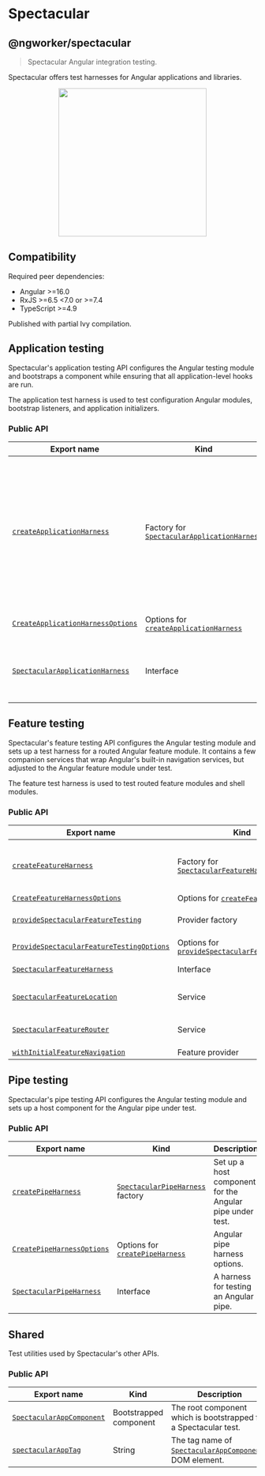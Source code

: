 # Spectacular

## @ngworker/spectacular

> Spectacular Angular integration testing.

Spectacular offers test harnesses for Angular applications and libraries.

<p align="center">
 <img width="300" height="300" src="https://cdn.jsdelivr.net/gh/ngworker/ngworker@main/packages/spectacular/src/assets/logo.png" />
</p>

## Compatibility

Required peer dependencies:

- Angular >=16.0
- RxJS >=6.5 \<7.0 or >=7.4
- TypeScript >=4.9

Published with partial Ivy compilation.

## Application testing

Spectacular's application testing API configures the Angular testing module and
bootstraps a component while ensuring that all application-level hooks are run.

The application test harness is used to test configuration Angular modules,
bootstrap listeners, and application initializers.

### Public API

| Export name                                                                            | Kind                                                                                         | Description                                                                                                                                                       |
| -------------------------------------------------------------------------------------- | -------------------------------------------------------------------------------------------- | ----------------------------------------------------------------------------------------------------------------------------------------------------------------- |
| [`createApplicationHarness`](./functions/createApplicationHarness.md)                  | Factory for [`SpectacularApplicationHarness`](./interfaces/SpectacularApplicationHarness.md) | Bootstrap a Spectacular application with the specified metadata. Useful to test configuration Angular modules, bootstrap listeners, and application initializers. |
| [`CreateApplicationHarnessOptions`](./type-aliases/CreateApplicationHarnessOptions.md) | Options for [`createApplicationHarness`](./functions/createApplicationHarness.md)            | Application harness options.                                                                                                                                      |
| [`SpectacularApplicationHarness`](./interfaces/SpectacularApplicationHarness.md)       | Interface                                                                                    | A harness for testing application-level software artifacts.                                                                                                       |

## Feature testing

Spectacular's feature testing API configures the Angular testing module and sets
up a test harness for a routed Angular feature module. It contains a few
companion services that wrap Angular's built-in navigation services, but
adjusted to the Angular feature module under test.

The feature test harness is used to test routed feature modules and shell
modules.

### Public API

| Export name                                                                                          | Kind                                                                                              | Description                                                                                                                                                                                                             |
| ---------------------------------------------------------------------------------------------------- | ------------------------------------------------------------------------------------------------- | ----------------------------------------------------------------------------------------------------------------------------------------------------------------------------------------------------------------------- |
| [`createFeatureHarness`](./functions/createFeatureHarness.md)                                        | Factory for [`SpectacularFeatureHarness`](./interfaces/SpectacularFeatureHarness.md)              | Configure [`provideSpectacularFeatureTesting`](./functions/provideSpectacularFeatureTesting.md), bootstrap [`SpectacularAppComponent`](./classes/SpectacularAppComponent.md) and navigate to the default feature route. |
| [`CreateFeatureHarnessOptions`](./interfaces/CreateFeatureHarnessOptions.md)                         | Options for [`createFeatureHarness`](./functions/createFeatureHarness.md)                         | Feature harness options.                                                                                                                                                                                                |
| [`provideSpectacularFeatureTesting`](./functions/provideSpectacularFeatureTesting.md)                | Provider factory                                                                                  | Configure [`SpectacularFeatureLocation`](./classes/SpectacularFeatureLocation.md) and [`SpectacularFeatureRouter`](./classes/SpectacularFeatureRouter.md)                                                               |
| [`ProvideSpectacularFeatureTestingOptions`](./interfaces/ProvideSpectacularFeatureTestingOptions.md) | Options for [`provideSpectacularFeatureTesting`](./functions/provideSpectacularFeatureTesting.md) | Spectacular feature testing options.                                                                                                                                                                                    |
| [`SpectacularFeatureHarness`](./interfaces/SpectacularFeatureHarness.md)                             | Interface                                                                                         | A harness for testing an Angular feature module.                                                                                                                                                                        |
| [`SpectacularFeatureLocation`](./classes/SpectacularFeatureLocation.md)                              | Service                                                                                           | A subset of Angular's [`Location`](https://angular.io/api/common/Location) service adjusted to the Angular feature module under test.                                                                                   |
| [`SpectacularFeatureRouter`](./classes/SpectacularFeatureRouter.md)                                  | Service                                                                                           | A subset of Angular's [`Router`](https://angular.io/api/router/Router) service adjusted to the Angular feature module under test.                                                                                       |
| [`withInitialFeatureNavigation`](./functions/withInitialFeatureNavigation.md)                        | Feature provider                                                                                  | Enables initial feature navigation.                                                                                                                                                                                     |

## Pipe testing

Spectacular's pipe testing API configures the Angular testing module and sets up
a host component for the Angular pipe under test.

### Public API

| Export name                                                            | Kind                                                                    | Description                                              |
| ---------------------------------------------------------------------- | ----------------------------------------------------------------------- | -------------------------------------------------------- |
| [`createPipeHarness`](./functions/createPipeHarness.md)                | [`SpectacularPipeHarness`](./classes/SpectacularPipeHarness.md) factory | Set up a host component for the Angular pipe under test. |
| [`CreatePipeHarnessOptions`](./interfaces/CreatePipeHarnessOptions.md) | Options for [`createPipeHarness`](./functions/createPipeHarness.md)     | Angular pipe harness options.                            |
| [`SpectacularPipeHarness`](./classes/SpectacularPipeHarness.md)        | Interface                                                               | A harness for testing an Angular pipe.                   |

## Shared

Test utilities used by Spectacular's other APIs.

### Public API

| Export name                                                       | Kind                   | Description                                                                                     |
| ----------------------------------------------------------------- | ---------------------- | ----------------------------------------------------------------------------------------------- |
| [`SpectacularAppComponent`](./classes/SpectacularAppComponent.md) | Bootstrapped component | The root component which is bootstrapped for a Spectacular test.                                |
| [`spectacularAppTag`](./variables/spectacularAppTag.md)           | String                 | The tag name of [`SpectacularAppComponent`](./classes/SpectacularAppComponent.md)s DOM element. |
